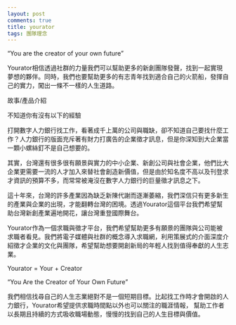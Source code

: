 ```yaml
---
layout: post
comments: true
title: yourator
tags: 團隊理念
---
```



“You are the creator of your own future”

Yourator相信透過社群的力量我們可以幫助更多的新創團隊發聲，找到一起實現夢想的夥伴。同時，我們也要幫助更多的有志青年找到適合自己的火箭船，發揮自己的實力，闖出一條不一樣的人生道路。


故事/產品介紹


不知道你有沒有以下的經驗

打開數字人力銀行找工作，看著成千上萬的公司與職缺，卻不知道自己要找什麼工作？人力銀行的版面充斥著有財力打廣告的企業徵才訊息，但是你深知到大企業當一顆小螺絲釘不是自己想要的。

其實，台灣還有很多很有願景與實力的中小企業、新創公司與社會企業，他們比大企業更需要一流的人才加入來替社會創造新價值，但是由於知名度不高以及刊登求才資訊的預算不多，而常常被淹沒在數字人力銀行的巨量徵才訊息之下。

這十年來，台灣的許多產業因為缺乏新陳代謝而逐漸萎縮，我們深信只有更多新生的產業與企業的出現，才能翻轉台灣的困境。透過Yourator這個平台我們希望幫助台灣新創產業遍地開花，讓台灣重登國際舞台。

Yourator作為一個求職與徵才平台，我們希望幫助更多有願景的團隊與公司能被求職者看見。我們將電子媒體與社群的概念導入求職網，利用策展式的介面深度介紹徵才企業的文化與團隊，希望幫助想要開創新局的年輕人找到值得奉獻的人生志業。


Yourator = Your + Creator

“You Are the Creator of Your Own Future”


我們相信找尋自己的人生志業絕對不是一個短期目標。比起找工作時才會開啟的人力銀行，Yourator希望提供求職時間點以外也可以關注的職涯情報， 幫助工作者以長期且持續的方式吸收職場動態，慢慢的找到自己的人生目標與價值。

